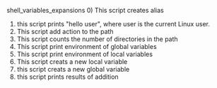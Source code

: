 shell_variables_expansions
0) This script creates alias
1) this script prints "hello user", where user is the current Linux user.
2) This script add action to the path
3) This script counts the number of directories in the path
4) This script print environment of global variables
5) This script print environment of local variables
6) This script creats a new local variable
7) this script creats a new global variable
8) this script prints results of addition
